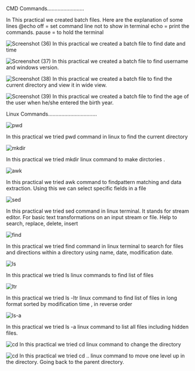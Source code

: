 CMD Commands.........................


In This practical we created batch files. Here are the explanation of some lines
@echo off = set command line not to show in terminal
echo = print the commands.
pause = to hold the terminal


![Screenshot (36)](https://github.com/user-attachments/assets/1b02e512-4d9e-4958-a809-e019f4f97ce3)
In this practical we created a batch file to find date and time

![Screenshot (37)](https://github.com/user-attachments/assets/9c0ca679-4017-48e6-b7e3-4122700be547)
In this practical we created a batch file to find username and windows version.

![Screenshot (38)](https://github.com/user-attachments/assets/1db6793c-9763-4e6f-8dea-7c5aa044a7d9)
In this practical we created a batch file to find the current directory and view it in wide view.

![Screenshot (39)](https://github.com/user-attachments/assets/d5f01f05-ce2a-490b-8613-1f3e5f20da4c)
In this practical we created a batch file to find the age of the user when he/she entered the 
birth year.


Linux Commands.................................

![pwd](https://github.com/user-attachments/assets/f619dbde-6f54-4b62-a5cf-b4cec82fa2a9)

In this practical we tried pwd command in linux to find the current directory

![mkdir](https://github.com/user-attachments/assets/e0e00c2f-ed88-41a0-94ed-a86bfd7cfd2e)

In this practical we tried mkdir linux command to make dirctories .


![awk](https://github.com/user-attachments/assets/3217eb1e-6031-4422-b295-b2d67f0c1a79)

In this practical we tried awk command to findpattern matching and data extraction. Using this 
we can select specific fields in a file

![sed](https://github.com/user-attachments/assets/c2eae63f-6000-4f6f-a4cd-38c6d0edfcd3)

In this practical we tried sed command in linux terminal. It stands for stream editor. For basic text 
transformations on an input stream or file.
Help to search, replace, delete, insert

![find](https://github.com/user-attachments/assets/f5109f1d-28fe-40fa-a6f2-5a04b74a1419)

In this practical we tried find command in linux terminal to search for files and directions 
within a directory using name, date, modification date.

![ls](https://github.com/user-attachments/assets/f6a8e59f-2b1d-4959-b3a1-097b652fa60d)

In this practical we tried ls linux commands to find list of files

![ltr](https://github.com/user-attachments/assets/56bed302-6fe3-4877-b2ce-a8dc8c018f86)

In this practical we tried ls -ltr linux command to find list of files in long format sorted by
modification time , in reverse order

![ls-a](https://github.com/user-attachments/assets/9ee484a5-8197-421d-acc1-2d045f886868)

In this practical we tried ls -a linux command to list all files including hidden files.

![cd](https://github.com/user-attachments/assets/8e5233d3-3b69-4ffc-a9b1-47fcbe874e13)
In this practical we tried cd linux command to change the directory

![cd](https://github.com/user-attachments/assets/89f9724d-2332-42a9-afcd-ef4464528c4a)
In this practical we tried cd .. linux command to move one level up in the directory. Going back 
to the parent directory.

